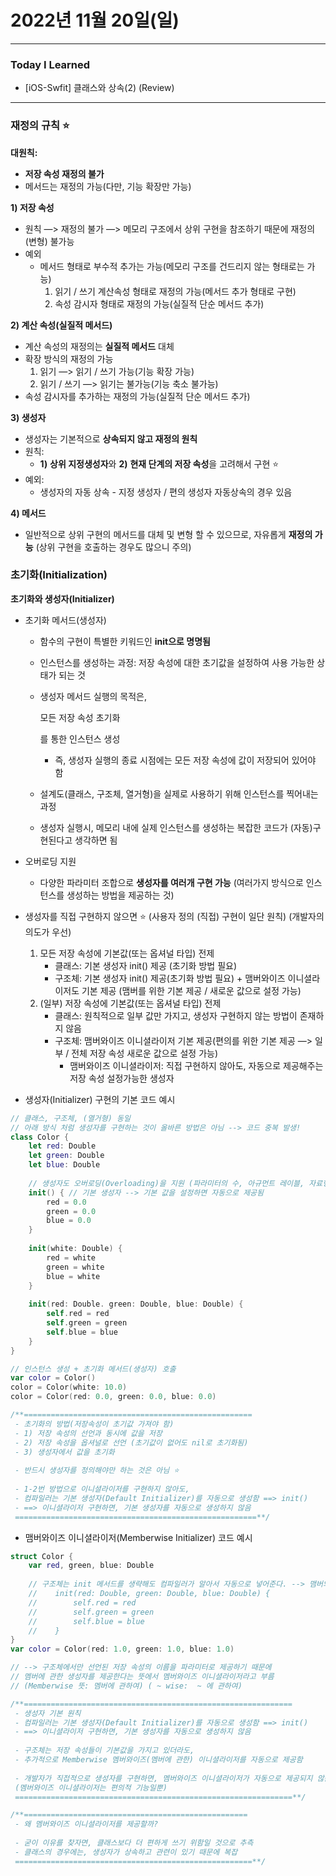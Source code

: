 # 2022년 11월 20일(일)

---

### Today I Learned 

- [iOS-Swfit] 클래스와 상속(2) (Review)

---

### 재정의 규칙 ⭐️

**대원칙:**

- **저장 속성 재정의 불가**
- 메서드는 재정의 가능(다만, 기능 확장만 가능)

**1) 저장 속성**

- 원칙 —> 재정의 불가 —> 메모리 구조에서 상위 구현을 참조하기 때문에 재정의(변형) 불가능
- 예외
  - 메서드 형태로 부수적 추가는 가능(메모리 구조를 건드리지 않는 형태로는 가능)
    1. 읽기 / 쓰기 계산속성 형태로 재정의 가능(메서드 추가 형태로 구현)
    2. 속성 감시자 형태로 재정의 가능(실질적 단순 메서드 추가)

**2) 계산 속성(실질적 메서드)**

- 계산 속성의 재정의는 **실질적 메서드** 대체
- 확장 방식의 재정의 가능
  1. 읽기 —> 읽기 / 쓰기 가능(기능 확장 가능)
  2. 읽기 / 쓰기 —> 읽기는 불가능(기능 축소 불가능)
- 속성 감시자를 추가하는 재정의 가능(실질적 단순 메서드 추가)

**3) 생성자**

- 생성자는 기본적으로 **상속되지 않고 재정의 원칙**
- 원칙:
  - **1)** **상위 지정생성자**와 **2)** **현재 단계의 저장 속성**을 고려해서 구현 ⭐️
- 예외:
  - 생성자의 자동 상속 - 지정 생성자 / 편의 생성자 자동상속의 경우 있음

**4) 메서드**

- 일반적으로 상위 구현의 메서드를 대체 및 변형 할 수 있으므로, 자유롭게 **재정의 가능** (상위 구현을 호출하는 경우도 많으니 주의)

### 초기화(Initialization)

**초기화와 생성자(Initializer)**

- 초기화 메서드(생성자)

  - 함수의 구현이 특별한 키워드인 **init으로 명명됨**

  - 인스턴스를 생성하는 과정: 저장 속성에 대한 초기값을 설정하여 사용 가능한 상태가 되는 것

  - 생성자 메서드 실행의 목적은,

    모든 저장 속성 초기화

    를 통한 인스턴스 생성

    - 즉, 생성자 실행의 종료 시점에는 모든 저장 속성에 값이 저장되어 있어야 함

  - 설계도(클래스, 구조체, 열거형)을 실제로 사용하기 위해 인스턴스를 찍어내는 과정

  - 생성자 실행시, 메모리 내에 실제 인스턴스를 생성하는 복잡한 코드가 (자동)구현된다고 생각하면 됨

- 오버로딩 지원

  - 다양한 파라미터 조합으로 **생성자를 여러개 구현 가능** (여러가지 방식으로 인스턴스를 생성하는 방법을 제공하는 것)

- 생성자를 직접 구현하지 않으면 ⭐️ (사용자 정의 (직접) 구현이 일단 원칙) (개발자의 의도가 우선)

  1. 모든 저장 속성에 기본값(또는 옵셔널 타입) 전제
     - 클래스: 기본 생성자 init() 제공 (초기화 방법 필요)
     - 구조체: 기본 생성자 init() 제공(초기화 방법 필요) + 맴버와이즈 이니셜라이저도 기본 제공 (맴버를 위한 기본 제공 / 새로운 값으로 설정 가능)
  2. (일부) 저장 속성에 기본값(또는 옵셔널 타입) 전제
     - 클래스: 원칙적으로 일부 값만 가지고, 생성자 구현하지 않는 방법이 존재하지 않음
     - 구조체: 맴버와이즈 이니셜라이저 기본 제공(편의를 위한 기본 제공 —> 일부 / 전체 저장 속성 새로운 값으로 설정 가능)
       - 맴버와이즈 이니셜라이저: 직접 구현하지 않아도, 자동으로 제공해주는 저장 속성 설정가능한 생성자

- 생성자(Initializer) 구현의 기본 코드 예시

```swift
// 클래스, 구조체, (열거형) 동일
// 아래 방식 처럼 생성자를 구현하는 것이 올바른 방법은 아님 --> 코드 중복 발생!
class Color {
    let red: Double
    let green: Double
    let blue: Double
    
    // 생성자도 오버로딩(Overloading)을 지원 (파라미터의 수, 아규먼트 레이블, 자료형으로 구분)
    init() { // 기본 생성자 --> 기본 값을 설정하면 자동으로 제공됨
        red = 0.0
        green = 0.0
        blue = 0.0
    }
    
    init(white: Double) {
        red = white
        green = white
        blue = white
    }
    
    init(red: Double. green: Double, blue: Double) {
        self.red = red
        self.green = green
        self.blue = blue
    }
}

// 인스턴스 생성 + 초기화 메서드(생성자) 호출
var color = Color()
color = Color(white: 10.0)
color = Color(red: 0.0, green: 0.0, blue: 0.0)

/**===================================================
 - 초기화의 방법(저장속성이 초기값 가져야 함)
 - 1) 저장 속성의 선언과 동시에 값을 저장
 - 2) 저장 속성을 옵셔널로 선언 (초기값이 없어도 nil로 초기화됨)
 - 3) 생성자에서 값을 초기화
 
 - 반드시 생성자를 정의해야만 하는 것은 아님 ⭐️
 
 - 1-2번 방법으로 이니셜라이저를 구현하지 않아도,
 - 컴파일러는 기본 생성자(Default Initializer)를 자동으로 생성함 ==> init()
 - ==> 이니셜라이저 구현하면, 기본 생성자를 자동으로 생성하지 않음
 ======================================================**/
```

- 맴버와이즈 이니셜라이저(Memberwise Initializer) 코드 예시

```swift
struct Color {
    var red, green, blue: Double
    
    // 구조체는 init 메서드를 생략해도 컴파일러가 알아서 자동으로 넣어준다. --> 맴버와이즈 이니셜라이저
    //    init(red: Double, green: Double, blue: Double) {
    //        self.red = red
    //        self.green = green
    //        self.blue = blue
    //    }
}
var color = Color(red: 1.0, green: 1.0, blue: 1.0)

// --> 구조체에서만 선언된 저장 속성의 이름을 파라미터로 제공하기 때문에
// 멤버에 관한 생성자를 제공한다는 뜻에서 멤버와이즈 이니셜라이저라고 부름
// (Memberwise 뜻: 멤버에 관하여) ( ~ wise:  ~ 에 관하여)

/**============================================================
 - 생성자 기본 원칙
 - 컴파일러는 기본 생성자(Default Initializer)를 자동으로 생성함 ==> init()
 - ==> 이니셜라이저 구현하면, 기본 생성자를 자동으로 생성하지 않음
 
 - 구조체는 저장 속성들이 기본값을 가지고 있더라도,
 - 추가적으로 Memberwise 멤버와이즈(멤버에 관한) 이니셜라이저를 자동으로 제공함
 
 - 개발자가 직접적으로 생성자를 구현하면, 멤버와이즈 이니셜라이저가 자동으로 제공되지 않음 ⭐️
 (멤버와이즈 이니셜라이저는 편의적 기능일뿐)
 ==============================================================**/

/**==================================================
 - 왜 멤버와이즈 이니셜라이저를 제공할까?
 
 - 굳이 이유를 찾자면, 클래스보다 더 편하게 쓰기 위함일 것으로 추측
 - 클래스의 경우에는, 생성자가 상속하고 관련이 있기 때문에 복잡
 =====================================================**/
```